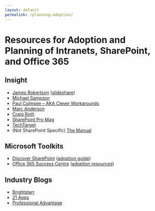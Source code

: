 ```yaml
---
layout: default
permalink: /planning-adoption/
---
```


# Resources for Adoption and Planning of Intranets, SharePoint, and Office 365

## Insight

*   [James Robertson](http://www.steptwo.com.au/columntwo/) ([slideshare](http://www.slideshare.net/jamesr))
*   [Michael Sampson](http://michaelsampson.net/currents/)
*   [Paul Culmsee – AKA Clever Workarounds](http://www.cleverworkarounds.com/)
*   [Marc Anderson](http://sympmarc.com)
*   [Craig Roth](http://blogs.gartner.com/craig-roth)
*   [SharePoint Pro Mag](http://sharepointpromag.com)
*   [TechTarget](http://searchcontentmanagement.techtarget.com/)
*   (Not SharePoint Specific) [The Manual](http://themanual.org)

## Microsoft Toolkits

*   [Discover SharePoint](http://www.discoversharepoint.com) ([adoption guide](http://download.microsoft.com/download/F/6/5/F65D8AB6-772F-400B-8982-7D6439FA7D9B/Sharepoint_Adoption_Guide.pdf))
*   [Office 365 Success Centre](http://success.office.com/) ([adoption resources](http://success.office.com/adoption))

## Industry Blogs

*   [Brightstarr](http://www.brightstarr.com/Sharepoint-Technology-and-Application-Insights?cat=Business%20Value)
*   [21 Apps](http://www.21apps.com/blog/)
*   [Professional Advantage](http://blog.pa.com.au/category/sharepoint-2/)
